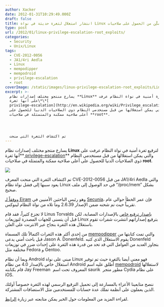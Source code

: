 ```yaml
---
author: Xacker
date: 2012-01-31T10:29:49.000Z
draft: false
title: انتشار استغلال لثغرة حديثة في نواة Linux تُمكِّن من الحصول على صلاحيات Root
type: post
url: /2012/01/linux-privilege-escalation-root_exploits/
categories:
  - Security
  - Unix/Linux
tags:
  - CVE-2012-0056
  - JA1/4ri Aedla
  - Linux
  - mempodipper
  - mempodroid
  - privilege-escalation
  - root
coverImage: /static/images/linux-privilege-escalation-root_exploits/Linux-kernel.jpeg
excerpt: >-
  يسارع منتجو مختلف إصدارات نظام **Linux** لترقيع ثغرة أمنية في نواة النظام عرفت
  على أنها ثغرة\*\*[
  privilege-escalation](http://en.wikipedia.org/wiki/Privilege_escalation)\*\*
  والتي يمكن استغلالها من قبل مستخدمي النظام ذوي الصلاحيات الدنيا للحصول على
  أعلى صلاحية ممكنة والمتمثلة في صلاحيات **root**.




  تم اكتشاف الثغرة التي منحت
---
```

يسارع منتجو مختلف إصدارات نظام **Linux** لترقيع ثغرة أمنية في نواة النظام عرفت على أنها ثغرة\*\*[ privilege-escalation](http://en.wikipedia.org/wiki/Privilege_escalation)\*\* والتي يمكن استغلالها من قبل مستخدمي النظام ذوي الصلاحيات الدنيا للحصول على أعلى صلاحية ممكنة والمتمثلة في صلاحيات **root**.

![](/static/images/linux-privilege-escalation-root_exploits/Linux-kernel.jpeg)

تم اكتشاف الثغرة التي منحت المعرف CVE-2012-0056 من قبل JA1/4ri Aedla والتي يعود سببها إلى فشل نواة نظام Linux في حد الوصول إلى ملف “/proc/mem” بشكل صحيح.

و[وفقاً لـ Eiram](http://www.computerworld.com/s/article/9223675/Linux_vendors_rush_to_patch_privilege_escalation_flaw_after_root_exploits_emerge) وهو رئيس الباحثين الأمنيين في [Secunia](http://secunia.com/advisories/cve_reference/CVE-2012-0056/)، فإن عمر الخطأ حوالي عام تقريباً حيث تم شحنه ضمن الإصدار 2.6.39 وما تلاه من نواة النظام لينوكس.

لا تجزع كثيراً، فقد قام Linus Torvalds ب[إصدار ترقيع خاص](http://git.kernel.org/?p=linux/kernel/git/torvalds/linux-2.6.git;a=commitdiff;h=e268337dfe26dfc7efd422a804dbb27977a3cccc) بالإصدارات المصابة، لكن قبل أن يتسنى للجهات المصدرة لتوزيعات Linux بترقيع إصداراتهم انتشرت شفرات تقوم باستغلال هذه الثغرة بنجاح عبر الانترنت على العلن.

من إحدى أكثر هذه الثغرات اكتمالاً تلك المسماة [mempodipper](http://git.zx2c4.com/CVE-2012-0056/) والتي تمت كتابتها من قبل باحث أمني يدعى Jason A. Donenfeld. يقوم الاستغلال الذي كتبه Donenfeld بتجاوز العديد من العوامل التي قد تحد من قدرة هذه الثغرة على إحداث ضرر في توزيعات مختلفة مثل Fedora و Gentoo.

وبما أن نظام Android مبني على نواة Linux فهو معني أيضا بالثغرة حيث تم توفير استغلال خاص بالإصدار 4.0 من نظام Android أُطلق عليه اسم [mempodroid](https://github.com/saurik/mempodroid) لاستغلالها قام بكتابته Jay Freeman  المعروف تحت اسم saurik  مطور متجر Cydia على نظام iOS.

ننصح متابعينا الأعزاء بالمسارعة إلى تحميل الترقيع الرسمي لهذه الثغرة خصوصاً أولئك الذين يعملون على أنظمة تملك عدة حسابات للمستخدمين مثل الاستضافات المشتركة.

لقراءة المزيد من المعلومات حول الخبر يمكن متابعته عبر زيارة [الرابط](http://www.computerworld.com/s/article/9223675/Linux_vendors_rush_to_patch_privilege_escalation_flaw_after_root_exploits_emerge).
